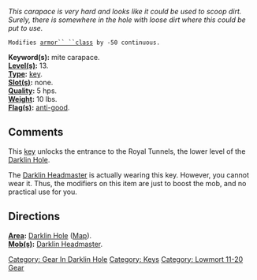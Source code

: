 *This carapace is very hard and looks like it could be used to scoop
dirt. Surely, there is somewhere in the hole with loose dirt where this
could be put to use.*

`Modifies `[`armor`` ``class`](Armor_Class "wikilink")` by -50 continuous.`

**Keyword(s):** mite carapace.  
**[Level(s)](Object_Level "wikilink"):** 13.  
**[Type](:Category:_Object_Types "wikilink"):**
[key](:Category:_Keys "wikilink").  
**[Slot(s)](Object_Slots "wikilink"):** none.  
**[Quality](Object_Quality "wikilink"):** 5 hps.  
**[Weight](Object_Weight "wikilink"):** 10 lbs.  
**[Flag(s)](:Category:_Object_Flags "wikilink"):**
[anti-good](Anti-Good_Flag "wikilink").  

## Comments

This [key](:Category:_Keys "wikilink") unlocks the entrance to the Royal
Tunnels, the lower level of the [Darklin
Hole](:Category:Darklin_Hole "wikilink").

The [Darklin Headmaster](Darklin_Headmaster "wikilink") is actually
wearing this key. However, you cannot wear it. Thus, the modifiers on
this item are just to boost the mob, and no practical use for you.

## Directions

**[Area](:Category:_Areas "wikilink"):** [Darklin
Hole](:Category:_Darklin_Hole "wikilink")
([Map](Darklin_Hole_Map "wikilink")).  
**[Mob(s)](:Category:_Mobs "wikilink"):** [Darklin
Headmaster](Darklin_Headmaster "wikilink").  

[Category: Gear In Darklin
Hole](Category:_Gear_In_Darklin_Hole "wikilink") [Category:
Keys](Category:_Keys "wikilink") [Category: Lowmort 11-20
Gear](Category:_Lowmort_11-20_Gear "wikilink")

